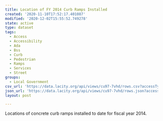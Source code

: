 ```yaml
---
title: Location of FY 2014 Curb Ramps Installed
created: '2020-11-10T17:52:17.401087'
modified: '2020-12-02T15:55:52.749278'
state: active
type: dataset
tags:
  - Access
  - Accessibility
  - Ada
  - Bss
  - Curb
  - Pedestrian
  - Ramps
  - Services
  - Street
groups:
  - Local Government
csv_url: 'https://data.lacity.org/api/views/cu97-7vhd/rows.csv?accessType=DOWNLOAD'
json_url: 'https://data.lacity.org/api/views/cu97-7vhd/rows.json?accessType=DOWNLOAD'
layout: post

---
```

Locations of concrete curb ramps installed to date for fiscal year 2014.
